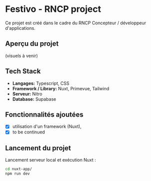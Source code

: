 # Festivo - RNCP project

Ce projet est créé dans le cadre du RNCP Concepteur / développeur d'applications.

## Aperçu du projet

(visuels à venir)

## Tech Stack

- **Langages:** Typescript, CSS
- **Framework / Library:** Nuxt, Primevue, Tailwind
- **Serveur:** Nitro
- **Database:** Supabase

## Fonctionnalités ajoutées

- [X] utilisation d'un framework (Nuxt),
- [X] to be continued

## Lancement du projet

Lancement serveur local et exécution Nuxt :

```bash
cd nuxt-app/
npm run dev
```
